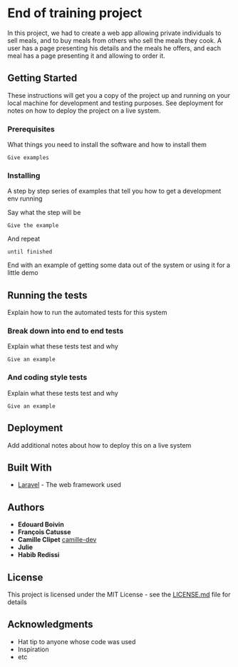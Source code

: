 # End of training project

In this project, we had to create a web app allowing private individuals to sell meals, and to buy meals from others who sell the meals they cook.
A user has a page presenting his details and the meals he offers, and each meal has a page presenting it and allowing to order it.

## Getting Started

These instructions will get you a copy of the project up and running on your local machine for development and testing purposes. See deployment for notes on how to deploy the project on a live system.

### Prerequisites

What things you need to install the software and how to install them

```
Give examples
```

### Installing

A step by step series of examples that tell you how to get a development env running

Say what the step will be

```
Give the example
```

And repeat

```
until finished
```

End with an example of getting some data out of the system or using it for a little demo

## Running the tests

Explain how to run the automated tests for this system

### Break down into end to end tests

Explain what these tests test and why

```
Give an example
```

### And coding style tests

Explain what these tests test and why

```
Give an example
```

## Deployment

Add additional notes about how to deploy this on a live system

## Built With

* [Laravel](https://laravel.com/) - The web framework used


## Authors

* **Edouard Boivin**
* **François Catusse**
* **Camille Clipet** [camille-dev](https://github.com/camille-dev)
* **Julie**
* **Habib Redissi**


## License

This project is licensed under the MIT License - see the [LICENSE.md](LICENSE.md) file for details

## Acknowledgments

* Hat tip to anyone whose code was used
* Inspiration
* etc
